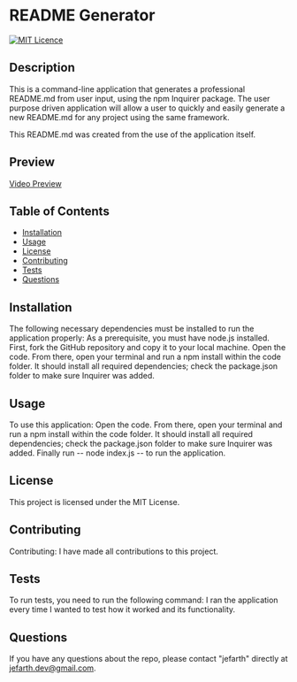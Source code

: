# README Generator
  [![MIT Licence](https://badges.frapsoft.com/os/mit/mit.png?v=103)](https://opensource.org/licenses/mit-license.php)

  ## Description
This is a command-line application that generates a professional README.md from user input, using the npm Inquirer package. The user purpose driven application will allow a user to quickly and easily generate a new README.md for any project using the same framework.

This README.md was created from the use of the application itself.

## Preview
[Video Preview](https://drive.google.com/file/d/1o-sRae8cG-PhPY9mXVTjLawrkEruFLyB/view)

## Table of Contents 

* [Installation](#installation)
* [Usage](#usage)
* [License](#license)
* [Contributing](#contributing)
* [Tests](#tests)
* [Questions](#questions)

## Installation
The following necessary dependencies must be installed to run the application properly: As a prerequisite, you must have node.js installed. First, fork the GitHub repository and copy it to your local machine. Open the code. From there, open your terminal and run a npm install within the code folder. It should install all required dependencies; check the package.json folder to make sure Inquirer was added.

## Usage
To use this application: Open the code. From there, open your terminal and run a npm install  within the code folder. It should install all required dependencies; check the package.json folder to make sure Inquirer was added. Finally run -- node index.js -- to run the application.

## License
This project is licensed under the MIT License.

## Contributing
Contributing: I have made all contributions to this project.

## Tests
To run tests, you need to run the following command: I ran the application every time I wanted to test how it worked and its functionality.

## Questions
If you have any questions about the repo, please contact "jefarth" directly at jefarth.dev@gmail.com.

